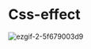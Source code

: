 # Css-effect
![ezgif-2-5f679003d9](https://github.com/chatseeon/Css-effect/assets/107085673/a40c8721-ca0a-419a-9ab5-5749cafeead8)
